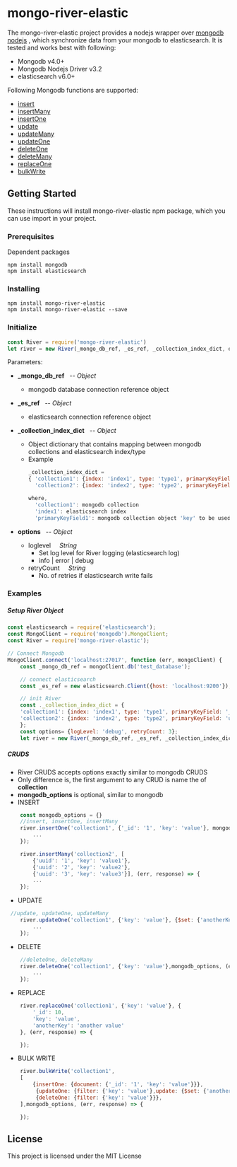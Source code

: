 # mongo-river-elastic

The mongo-river-elastic project provides a nodejs wrapper over [mongodb nodejs](http://mongodb.github.io/node-mongodb-native/3.2/) , which synchronize data from your mongodb to elasticsearch.
It is tested and works best with following:
* Mongodb v4.0+
* Mongodb Nodejs Driver v3.2
* elasticsearch v6.0+

Following Mongodb functions are supported:
* [insert](http://mongodb.github.io/node-mongodb-native/3.1/api/Collection.html#insert)
* [insertMany](http://mongodb.github.io/node-mongodb-native/3.1/api/Collection.html#insertMany)
* [insertOne](http://mongodb.github.io/node-mongodb-native/3.1/api/Collection.html#insertOne)
* [update](http://mongodb.github.io/node-mongodb-native/3.1/api/Collection.html#update)
* [updateMany](http://mongodb.github.io/node-mongodb-native/3.1/api/Collection.html#updateMany)
* [updateOne](http://mongodb.github.io/node-mongodb-native/3.1/api/Collection.html#updateOne)
* [deleteOne](http://mongodb.github.io/node-mongodb-native/3.1/api/Collection.html#deleteOne)
* [deleteMany](http://mongodb.github.io/node-mongodb-native/3.1/api/Collection.html#deleteMany)
* [replaceOne](http://mongodb.github.io/node-mongodb-native/3.1/api/Collection.html#replaceOne)
* [bulkWrite](http://mongodb.github.io/node-mongodb-native/3.1/api/Collection.html#bulkWrite)

## Getting Started

These instructions will install mongo-river-elastic npm package, which you can use import in your project.

### Prerequisites

Dependent packages

```
npm install mongodb
npm install elasticsearch
```

### Installing

```
npm install mongo-river-elastic
npm install mongo-river-elastic --save
```

### Initialize

```javascript
const River = require('mongo-river-elastic')
let river = new River(_mongo_db_ref, _es_ref, _collection_index_dict, options)
```
Parameters:
* **_mongo_db_ref** &nbsp; --  *Object*

    * mongodb database connection reference object
* **_es_ref** &nbsp; -- *Object*
    * elasticsearch connection reference object
* **_collection_index_dict** &nbsp; --  *Object*
    * Object dictionary that contains mapping between mongodb collections and elasticsearch index/type
    * Example
        ```javascript
        _collection_index_dict =
        { 'collection1': {index: 'index1', type: 'type1', primaryKeyField: 'primaryKeyField1'},
          'collection2': {index: 'index2', type: 'type2', primaryKeyField: 'primaryKeyField2'}}

        where,
          'collection1': mongodb collection
          'index1': elasticsearch index
          'primaryKeyField1': mongodb collection object 'key' to be used as primary key in elasticsearch
        ```

* **options** &nbsp; -- *Object*
    * loglevel &nbsp; &nbsp;  *String*
        * Set log level for River logging (elasticsearch log)
        * info | error | debug
    * retryCount  &nbsp; &nbsp;  *String*
        * No. of retries if elasticsearch write fails

### Examples
##### Setup River Object

```javascript
const elasticsearch = require('elasticsearch');
const MongoClient = require('mongodb').MongoClient;
const River = require('mongo-river-elastic');

// Connect Mongodb
MongoClient.connect('localhost:27017', function (err, mongoClient) {
    const _mongo_db_ref = mongoClient.db('test_database');

    // connect elasticsearch
    const _es_ref = new elasticsearch.Client({host: 'localhost:9200'});

    // init River
    const ._collection_index_dict = {
    'collection1': {index: 'index1', type: 'type1', primaryKeyField: '_id'},
    'collection2': {index: 'index2', type: 'type2', primaryKeyField: 'uuid'}
    };
    const options= {logLevel: 'debug', retryCount: 3};
    let river = new River(_mongo_db_ref, _es_ref, _collection_index_dict, options);
```

##### CRUDS
* River CRUDS accepts options exactly similar to mongodb CRUDS
* Only difference is, the first argument to any CRUD is name the of **collection**
* **mongodb_options** is optional, similar to mongodb
* INSERT
```javascript
    const mongodb_options = {}
    //insert, insertOne, insertMany
    river.insertOne('collection1', {'_id': '1', 'key': 'value'}, mongodb_options, (err, response) => {
        ...
    });

    river.insertMany('collection2', [
        {'uuid': '1', 'key': 'value1'},
        {'uuid': '2', 'key': 'value2'},
        {'uuid': '3', 'key': 'value3'}], (err, response) => {
        ...
    });
```
* UPDATE
```javascript
 //update, updateOne, updateMany
    river.updateOne('collection1', {'key': 'value'}, {$set: {'anotherKey': 'anotherValue'}}, mongodb_options, (err, response) => {
        ...
    });
```
* DELETE
```javascript
    //deleteOne, deleteMany
    river.deleteOne('collection1', {'key': 'value'},mongodb_options, (err, response) => {
        ...
    });
```
* REPLACE
```javascript
    river.replaceOne('collection1', {'key': 'value'}, {
        '_id': 10,
        'key': 'value',
        'anotherKey': 'another value'
    }, (err, response) => {

    });
```
* BULK WRITE
```javascript
    river.bulkWrite('collection1',
    [
        {insertOne: {document: {'_id': '1', 'key': 'value'}}},
         {updateOne: {filter: {'key': 'value'},update: {$set: {'anotherKey': 'anotherValue'}},upsert: true}},
         {deleteOne: {filter: {'key': 'value'}}},
    ],mongodb_options, (err, response) => {

    });
```


## License
This project is licensed under the MIT License